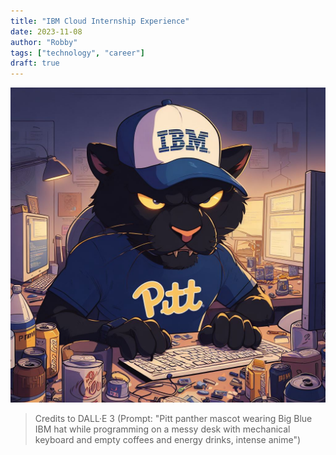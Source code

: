 ```yaml
---
title: "IBM Cloud Internship Experience"
date: 2023-11-08
author: "Robby"
tags: ["technology", "career"]
draft: true
---
```


![“Pitt panther mascot wearing Big Blue IBM hat while programming on a messy desk with mechanical keyboard and empty coffees and energy drinks, intense anime”](./img/pitt-panther-mascot-wearing-big-blue-ibm-hat-while-programming-on-a-messy-desk-with-mechanical-keyboard-and-empty-coffees-and-energy-drinks-intense-anime.jpg)

> Credits to DALL·E 3 (Prompt: "Pitt panther mascot wearing Big Blue IBM hat while programming on a messy desk with mechanical keyboard and empty coffees and energy drinks, intense anime")
